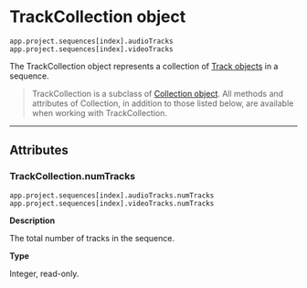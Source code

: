 # TrackCollection object

`app.project.sequences[index].audioTracks`
<br/>
`app.project.sequences[index].videoTracks`
<br/>

The TrackCollection object represents a collection of [Track objects](../sequence/track.md) in a sequence.

> TrackCollection is a subclass of [Collection object](collection.md). All methods and attributes of Collection, in addition to those listed below, are available when working with TrackCollection.

---

## Attributes

### TrackCollection.numTracks

`app.project.sequences[index].audioTracks.numTracks`
<br/>
`app.project.sequences[index].videoTracks.numTracks`
<br/>

**Description**

The total number of tracks in the sequence.

**Type**

Integer, read-only.
